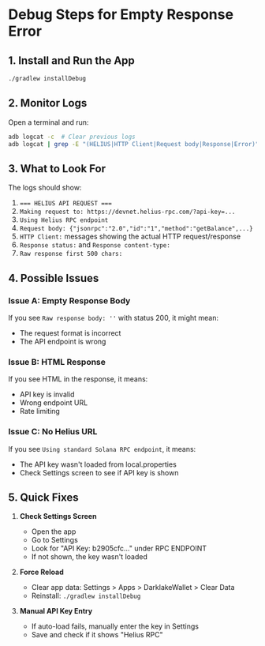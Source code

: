 # Debug Steps for Empty Response Error

## 1. Install and Run the App
```bash
./gradlew installDebug
```

## 2. Monitor Logs
Open a terminal and run:
```bash
adb logcat -c  # Clear previous logs
adb logcat | grep -E "(HELIUS|HTTP Client|Request body|Response|Error)"
```

## 3. What to Look For

The logs should show:
1. `=== HELIUS API REQUEST ===`
2. `Making request to: https://devnet.helius-rpc.com/?api-key=...`
3. `Using Helius RPC endpoint`
4. `Request body: {"jsonrpc":"2.0","id":"1","method":"getBalance",...}`
5. `HTTP Client:` messages showing the actual HTTP request/response
6. `Response status:` and `Response content-type:`
7. `Raw response first 500 chars:`

## 4. Possible Issues

### Issue A: Empty Response Body
If you see `Raw response body: ''` with status 200, it might mean:
- The request format is incorrect
- The API endpoint is wrong

### Issue B: HTML Response
If you see HTML in the response, it means:
- API key is invalid
- Wrong endpoint URL
- Rate limiting

### Issue C: No Helius URL
If you see `Using standard Solana RPC endpoint`, it means:
- The API key wasn't loaded from local.properties
- Check Settings screen to see if API key is shown

## 5. Quick Fixes

1. **Check Settings Screen**
   - Open the app
   - Go to Settings
   - Look for "API Key: b2905cfc..." under RPC ENDPOINT
   - If not shown, the key wasn't loaded

2. **Force Reload**
   - Clear app data: Settings > Apps > DarklakeWallet > Clear Data
   - Reinstall: `./gradlew installDebug`

3. **Manual API Key Entry**
   - If auto-load fails, manually enter the key in Settings
   - Save and check if it shows "Helius RPC"